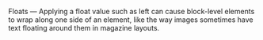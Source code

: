 Floats — Applying a float value such as left can cause block-level elements to wrap along one side of an element, like the way images sometimes have text floating around them in magazine layouts.